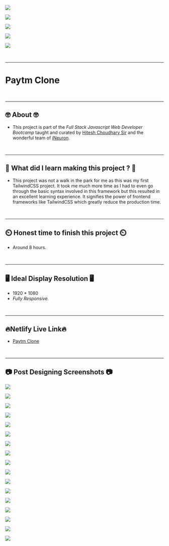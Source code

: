 
![](https://img.shields.io/badge/Clone%20Project%20-Paytm%20Clone-brightgreen)

![](https://img.shields.io/badge/Tech%20Stack-HTML%20%7C%20CSS%20%7C%20TailwindCSS-blue)

![](https://img.shields.io/badge/Special%20Thanks-Hitesh%20Choudhary%20%7C%20iNeuron-orange)

![](https://img.shields.io/badge/Project%20Owner-Manik%20Dixit-lightgrey)

![](https://img.shields.io/badge/Motto-%E2%80%9CAny%20fool%20can%20write%20code%20that%20a%20computer%20can%20understand.%20Good%20programmers%20write%20code%20that%20humans%20can%20understand.%E2%80%9D%20%E2%80%93%20Martin%20Fowler-red)

&nbsp;
***

# **Paytm Clone**

&nbsp;
***
## **🤓 About 🤓**

- This project is part of the *Full Stack Javascript Web Developer Bootcamp* taught and curated by [Hitesh Choudhary Sir](https://www.instagram.com/hiteshchoudharyofficial) and the wonderful team of [iNeuron](https://ineuron.ai/).


&nbsp;
***
## **🤔 What did I learn making this project ? 🤔**

- This project was not a walk in the park for me as this was my first TailwindCSS project. It took me much more time as I had to even go through the basic syntax involved in this framework but this resulted in an excellent learning experience. It signifies the power of frontend frameworks like TailwindCSS which greatly reduce the production time.

&nbsp;
***
## **⏲️ Honest time to finish this project ⏲️**

- Around 8 hours. 

&nbsp;
***
## **🖥️ Ideal Display Resolution 🖥️**

- 1920 * 1080
- *Fully Responsive.*

&nbsp;
***
## **🔥Netlify Live Link🔥**
- [Paytm Clone](https://paytm-by-manik.netlify.app)

&nbsp;
***
## **📷 Post Designing Screenshots 📷**

![](https://github.com/manikD1/TailwindCSS---Paytm-Clone/blob/main/Screenshots/Screen1.JPG)

![](https://github.com/manikD1/TailwindCSS---Paytm-Clone/blob/main/Screenshots/Screen2.JPG)

![](https://github.com/manikD1/TailwindCSS---Paytm-Clone/blob/main/Screenshots/Screen3.JPG)

![](https://github.com/manikD1/TailwindCSS---Paytm-Clone/blob/main/Screenshots/Screen4.JPG)

![](https://github.com/manikD1/TailwindCSS---Paytm-Clone/blob/main/Screenshots/Screen5.JPG)

![](https://github.com/manikD1/TailwindCSS---Paytm-Clone/blob/main/Screenshots/Screen6.JPG)

![](https://github.com/manikD1/TailwindCSS---Paytm-Clone/blob/main/Screenshots/Screen7.JPG)

![](https://github.com/manikD1/TailwindCSS---Paytm-Clone/blob/main/Screenshots/Screen8.JPG)

![](https://github.com/manikD1/TailwindCSS---Paytm-Clone/blob/main/Screenshots/Screen9.JPG)

![](https://github.com/manikD1/TailwindCSS---Paytm-Clone/blob/main/Screenshots/Screen10.JPG)

![](https://github.com/manikD1/TailwindCSS---Paytm-Clone/blob/main/Screenshots/Screen11.JPG)

![](https://github.com/manikD1/TailwindCSS---Paytm-Clone/blob/main/Screenshots/Screen12.JPG)

![](https://github.com/manikD1/TailwindCSS---Paytm-Clone/blob/main/Screenshots/Screen13.JPG)

![](https://github.com/manikD1/TailwindCSS---Paytm-Clone/blob/main/Screenshots/Screen14.JPG)

![](https://github.com/manikD1/TailwindCSS---Paytm-Clone/blob/main/Screenshots/Screen15.JPG)

![](https://github.com/manikD1/TailwindCSS---Paytm-Clone/blob/main/Screenshots/Screen16.JPG)

![](https://github.com/manikD1/TailwindCSS---Paytm-Clone/blob/main/Screenshots/Screen17.JPG)




